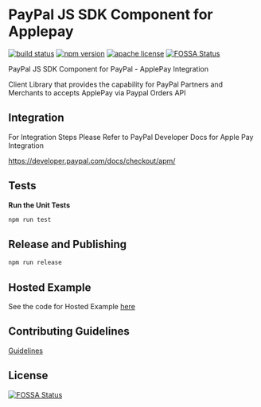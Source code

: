 # PayPal JS SDK Component for Applepay

[![build status][build-badge]][build]
[![npm version][version-badge]][package]
[![apache license][license-badge]][license]
[![FOSSA Status](https://app.fossa.com/api/projects/git%2Bgithub.com%2FAremixdj%2Fpaypal-applepay-components.svg?type=shield)](https://app.fossa.com/projects/git%2Bgithub.com%2FAremixdj%2Fpaypal-applepay-components?ref=badge_shield)

[build-badge]: https://img.shields.io/github/actions/workflow/status/paypal/paypal-applepay-components/main.yml?branch=main&logo=github&style=flat-square
[build]: https://github.com/paypal/paypal-applepay-components/actions?query=workflow%3Abuild
[version-badge]: https://img.shields.io/npm/v/@paypal/applepay-components.svg?style=flat-square
[package]: https://www.npmjs.com/package/@paypal/applepay-components
[license-badge]: https://img.shields.io/npm/l/@paypal/legal-components.svg?style=flat-square
[license]: https://github.com/paypal/paypal-applepay-components/blob/main/LICENSE

PayPal JS SDK Component for PayPal - ApplePay Integration

Client Library that provides the capability for PayPal Partners and Merchants to accepts ApplePay via Paypal Orders API

## Integration

For Integration Steps Please Refer to PayPal Developer Docs for Apple Pay Integration

https://developer.paypal.com/docs/checkout/apm/

## Tests

**Run the Unit Tests**

```bash
npm run test
```

## Release and Publishing

```bash
npm run release
```

## Hosted Example

See the code for Hosted Example [here](https://github.com/paypal-examples/applepay-stage/blob/main/examples/headless.html)

## Contributing Guidelines

[Guidelines](https://github.paypal.com/DigitalGoods-Payments-R/paypal-applepay-components/blob/master/CONTRIBUTING.md)


## License
[![FOSSA Status](https://app.fossa.com/api/projects/git%2Bgithub.com%2FAremixdj%2Fpaypal-applepay-components.svg?type=large)](https://app.fossa.com/projects/git%2Bgithub.com%2FAremixdj%2Fpaypal-applepay-components?ref=badge_large)